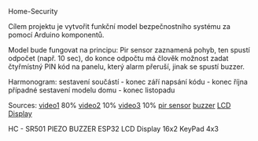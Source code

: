 Home-Security

Cílem projektu je vytvořit funkční model bezpečnostního systému za pomocí Arduino komponentů.

Model bude fungovat na principu: Pir sensor zaznamená pohyb, ten spustí odpočet (např. 10 sec), do konce odpočtu má člověk možnost zadat čtyřmístný PIN kód na panelu, který alarm přeruší, jinak se spustí buzzer.

Harmonogram:
         sestavení součástí - konec září
         napsání kódu - konec října
         případné sestavení modelu domu - konec listopadu         


Sources: [video1](https://www.youtube.com/watch?v=dRCnccv_dVE) 80%
         [video2](https://www.youtube.com/watch?v=lTAo_H5eqsk) 10%
         [video3](https://www.youtube.com/watch?v=Dp3RMb0e1eA) 10%
         [pir sensor](https://www.youtube.com/watch?v=FxaTDvs34mM)
         [buzzer](https://www.americanpiezo.com/standard-products/buzzers.html)
         [LCD Display](https://www.youtube.com/watch?v=dZZynJLmTn8)
         
HC - SR501
PIEZO BUZZER
ESP32 
LCD Display 16x2
KeyPad 4x3
